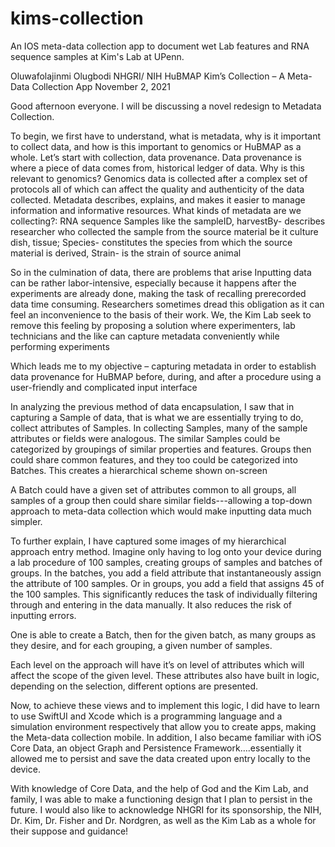 # kims-collection
An IOS meta-data collection app to document wet Lab features and RNA sequence samples at Kim's Lab at UPenn.


Oluwafolajinmi Olugbodi
NHGRI/ NIH HuBMAP
Kim’s Collection – A Meta-Data Collection App
November 2, 2021

Good afternoon everyone. I will be discussing a novel redesign to Metadata Collection.

To begin, we first have to understand, what is metadata, why is it important to collect data, and how is this important to genomics or HuBMAP as a whole.
Let’s start with collection, data provenance. Data provenance is where a piece of data comes from, historical ledger of data. Why is this relevant to genomics? Genomics data is collected after a complex set of protocols all of which can affect the quality and authenticity of the data collected. Metadata describes, explains, and makes it easier to manage information and informative resources.
What kinds of metadata are we collecting?:
RNA sequence Samples like the sampleID, harvestBy- describes researcher who collected the sample from the source material be it culture dish, tissue; Species- constitutes the species from which the source material is derived, Strain- is the strain of source animal

So in the culmination of data, there are problems that arise
	Inputting data can be rather labor-intensive, especially because it happens after the experiments are already done, making the task of recalling prerecorded data time consuming. Researchers sometimes dread this obligation as it can feel an inconvenience to the basis of their work. We, the Kim Lab seek to remove this feeling by proposing a solution where experimenters, lab technicians and the like can capture metadata conveniently while performing experiments

Which leads me to my objective – capturing metadata in order to establish data provenance for HuBMAP before, during, and after a procedure using a user-friendly and complicated input interface

In analyzing the previous method of data encapsulation, I saw that in capturing a Sample of data, that is what we are essentially trying to do, collect attributes of Samples. In collecting Samples, many of the sample attributes or fields were analogous. The similar Samples could be categorized by groupings of similar properties and features. Groups then could share common features, and they too could be categorized into Batches. This creates a hierarchical scheme shown on-screen

A Batch could have a given set of attributes common to all groups, all samples of a group then could share similar fields---allowing a top-down approach to meta-data collection which would make inputting data much simpler. 

To further explain, I have captured some images of my hierarchical approach entry method. 
 Imagine only having to log onto your device during a lab procedure of 100 samples, creating groups of samples and batches of groups. In the batches, you add a field attribute that instantaneously assign the attribute of 100 samples. Or in groups, you add a field that assigns 45 of the 100 samples. This significantly reduces the task of individually filtering through and entering in the data manually. It also reduces the risk of inputting errors.
	
One is able to create a Batch, then for the given batch, as many groups as they desire, and for each grouping, a given number of samples.

Each level on the approach will have it’s on level of attributes which will affect the scope of the given level.
These attributes also have built in logic, depending on the selection, different options are presented.

Now, to achieve these views and to implement this logic, I did have to learn to use SwiftUI and Xcode which is a programming language and a simulation environment respectively that allow you to create apps, making the Meta-data collection mobile. In addition, I also became familiar with iOS Core Data, an object Graph and Persistence Framework….essentially it allowed me to persist and save the data created upon entry locally to the device.

With knowledge of Core Data, and the help of God and the Kim Lab, and family, I was able to make a functioning design that I plan to persist in the future.
I would also like to acknowledge NHGRI for its sponsorship, the NIH, Dr. Kim, Dr. Fisher and Dr. Nordgren, as well as the Kim Lab as a whole for their suppose and guidance!

